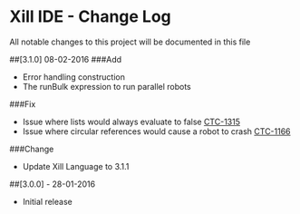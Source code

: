 # Xill IDE - Change Log
All notable changes to this project will be documented in this file

##[3.1.0] 08-02-2016
###Add
- Error handling construction
- The runBulk expression to run parallel robots

###Fix
- Issue where lists would always evaluate to false [CTC-1315](https://xillio.atlassian.net/browse/CTC-1315)
- Issue where circular references would cause a robot to crash [CTC-1166](https://xillio.atlassian.net/browse/CTC-1166)

###Change
- Update Xill Language to 3.1.1

##[3.0.0] - 28-01-2016
 - Initial release
